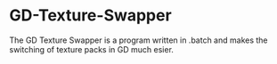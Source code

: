 # GD-Texture-Swapper
The GD Texture Swapper is a program written in .batch and makes the switching of texture packs in GD much esier. 
